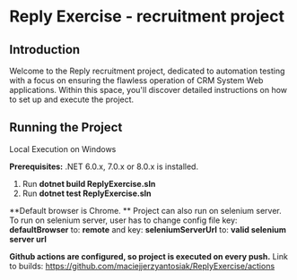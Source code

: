 # Reply Exercise - recruitment project
## Introduction
Welcome to the Reply recruitment project, dedicated to automation testing with a focus on ensuring the flawless operation of CRM System Web applications. Within this space, you'll discover detailed instructions on how to set up and execute the project.
    
## Running the Project
Local Execution on Windows

**Prerequisites:**
.NET 6.0.x, 7.0.x or 8.0.x is installed.

  1. Run **dotnet build ReplyExercise.sln**
  2. Run **dotnet test ReplyExercise.sln**

**Default browser is Chrome. **
Project can also run on selenium server. To run on selenium server, user has to change config file 
key: **defaultBrowser** to: **remote** 
and 
key: **seleniumServerUrl** to: **valid selenium server url**

**Github actions are configured, so project is executed on every push.**
Link to builds: https://github.com/maciejjerzyantosiak/ReplyExercise/actions

